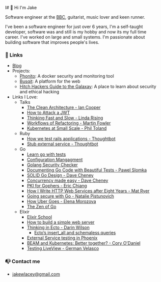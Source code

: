 I# 👋 Hi I'm Jake

Software engineer at the [BBC](https://bbc.co.uk), guitarist, music lover and keen runner. 

I've been a software engineer for just over 6 years, I'm a self-taught developer, software was and still is my hobby and now its my full time career. I've worked on large and small systems. I'm passionate about building software that improves people's lives.

### 🔗 Links
- [Blog](https://jakelacey2012.github.io/blog/)
- Projects:
  - [Phonito](https://phonito.io): A docker security and monitoring tool
  - [Busqit](https://github.com/Busqit): A platform for the web
  - [Hitch Hackers Guide to the Galaxay](https://jakelacey2012.github.io/hitch-hackers-guide-to-the-galaxy/): A place to learn about security and ethical hacking
- Links I Love:
  - Talks
     - [The Clean Architecture - Ian Cooper](https://www.youtube.com/watch?v=SxJPQ5qXisw)
     - [How to Attack a JWT](https://www.youtube.com/watch?v=muYmiEtPL8U)
	 - [Thinking Fast and Slow - Linda Rising](https://www.youtube.com/watch?v=XjbTLIqnq-o)
     - [Workflows of Refactoring - Martin Fowler](https://www.youtube.com/watch?v=vqEg37e4Mkw)
     - [Kubernetes at Small Scale - Phil Toland](https://www.youtube.com/watch?v=i3tqGlBWHNs)
  - Ruby
     - [How we test rails applications - Thoughtbot](https://thoughtbot.com/blog/how-we-test-rails-applications)
     - [Stub external service - Thoughtbot](https://thoughtbot.com/blog/how-to-stub-external-services-in-tests)
  - Go
     - [Learn go with tests](https://github.com/quii/learn-go-with-tests)
     - [Configuration Mangagment](https://github.com/ilyakaznacheev/cleanenv)
     - [Golang Security Checker](https://github.com/securego/gosec)
     - [Documenting Go Code with Beautiful Tests - Pawel Slomka](https://www.youtube.com/watch?v=TGg6cc0QCzw)
     - [SOLID Go Design - Dave Cheney](https://www.youtube.com/watch?v=zzAdEt3xZ1M)
     - [Concurrency made easy - Dave Cheney](https://www.youtube.com/watch?v=yKQOunhhf4A)
     - [PKI for Gophers - Eric Chiang](https://www.youtube.com/watch?v=VwPQKS9Njv0)
     - [How I Write HTTP Web Services after Eight Years - Mat Ryer](https://www.youtube.com/watch?v=rWBSMsLG8po)
     - [Going secure with Go - Natalie Pistunovich](https://www.youtube.com/watch?v=9e2gRtzemGo)
     - [How Uber Goes - Elena Morozova](https://www.youtube.com/watch?v=nLskCRJOdxM)
     - [The Zen of Go](https://the-zen-of-go.netlify.app/)
   - Elixir
     - [Elixir School](https://elixirschool.com/)
     - [How to build a simple web server](https://dev.to/jonlunsford/elixir-building-a-small-json-endpoint-with-plug-cowboy-and-poison-1826)
     - [Thinking in Ecto - Darin Wilson](https://www.youtube.com/watch?v=YQxopjai0CU)
       - [Ecto’s insert_all and schemaless queries](http://blog.plataformatec.com.br/2016/05/ectos-insert_all-and-schemaless-queries/)
     - [External Service testing in Phoenix](https://dev.to/vinhnglx/external-service-testing-in-phoenix-3ehg)
	 - [BEAM and Kubernetes: Better together? - Cory O'Daniel](https://www.youtube.com/watch?v=Nv6GfEGv0kc)
	 - [Testing LiveView - German Velasco](https://www.youtube.com/watch?v=h8NURVLysrk)
	
### 📭 Contact me
- jakewlacey@gmail.com
